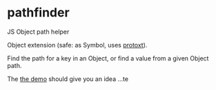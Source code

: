 # pathfinder
JS Object path helper

Object extension (safe: as Symbol, uses [protoxt](https://github.com/KooiInc/ProtoXT)).

Find the path for a key in an Object, or find a value from a given Object path.

The [the demo](https://kooiinc.github.io/pathfinder/Demo/) should give you an idea ...te
